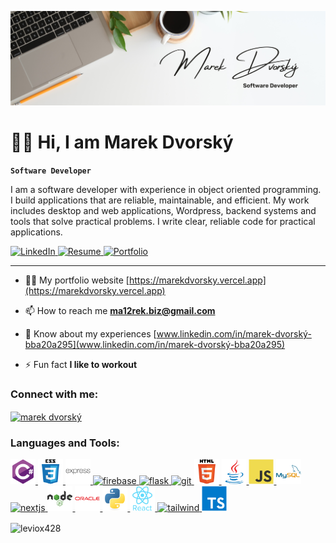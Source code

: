 ![image](https://github.com/Leviox428/Leviox428/blob/main/Banner.png?raw=true)

# 👨‍💻 Hi, I am Marek Dvorský
**`Software Developer`**

I am a software developer with experience in object oriented programming. I build applications that are reliable, maintainable, and efficient. My work includes desktop and web applications, Wordpress, backend systems and tools that solve practical problems. I write clear, reliable code for practical applications.

<p align="left">
  <a href="https://www.linkedin.com/in/marek-dvorský-bba20a295" target="_blank">
    <img 
      alt="LinkedIn" 
      title="Connect on LinkedIn" 
      src="https://custom-icon-badges.demolab.com/badge/-LinkedIn-blue?style=for-the-badge&logo=linkedin&logoColor=white&labelColor=0A66C2"
    />
  </a>
  <a href="https://pmnhapadgqmn5xru.public.blob.vercel-storage.com/Resume.pdf" target="_blank">
    <img 
      alt="Resume" 
      title="View My Resume" 
      src="https://custom-icon-badges.demolab.com/badge/-Resume-gray?style=for-the-badge&logo=readme&logoColor=white&labelColor=555555"
    />
  </a>
  <a href="https://marekdvorsky.vercel.app" target="_blank">
    <img 
      alt="Portfolio" 
      title="Visit My Portfolio" 
      src="https://custom-icon-badges.demolab.com/badge/-Portfolio-blueviolet?style=for-the-badge&logo=web&logoColor=white&labelColor=6A0DAD"
    />
  </a>
</p>

---

- 👨‍💻 My portfolio website [https://marekdvorsky.vercel.app](https://marekdvorsky.vercel.app)

- 📫 How to reach me **ma12rek.biz@gmail.com**

- 📄 Know about my experiences [www.linkedin.com/in/marek-dvorský-bba20a295](www.linkedin.com/in/marek-dvorský-bba20a295)

- ⚡ Fun fact **I like to workout**

<h3 align="left">Connect with me:</h3>
<p align="left">
<a href="https://www.linkedin.com/in/marek-dvorský-bba20a295" target="blank"><img align="center" src="https://raw.githubusercontent.com/rahuldkjain/github-profile-readme-generator/master/src/images/icons/Social/linked-in-alt.svg" alt="marek dvorský" height="30" width="40" /></a>
</p>

<h3 align="left">Languages and Tools:</h3>
<p align="left"> <a href="https://www.w3schools.com/cs/" target="_blank" rel="noreferrer"> <img src="https://raw.githubusercontent.com/devicons/devicon/master/icons/csharp/csharp-original.svg" alt="csharp" width="40" height="40"/> </a> <a href="https://www.w3schools.com/css/" target="_blank" rel="noreferrer"> <img src="https://raw.githubusercontent.com/devicons/devicon/master/icons/css3/css3-original-wordmark.svg" alt="css3" width="40" height="40"/> </a> <a href="https://expressjs.com" target="_blank" rel="noreferrer"> <img src="https://raw.githubusercontent.com/devicons/devicon/master/icons/express/express-original-wordmark.svg" alt="express" width="40" height="40"/> </a> <a href="https://firebase.google.com/" target="_blank" rel="noreferrer"> <img src="https://www.vectorlogo.zone/logos/firebase/firebase-icon.svg" alt="firebase" width="40" height="40"/> </a> <a href="https://flask.palletsprojects.com/" target="_blank" rel="noreferrer"> <img src="https://www.vectorlogo.zone/logos/pocoo_flask/pocoo_flask-icon.svg" alt="flask" width="40" height="40"/> </a> <a href="https://git-scm.com/" target="_blank" rel="noreferrer"> <img src="https://www.vectorlogo.zone/logos/git-scm/git-scm-icon.svg" alt="git" width="40" height="40"/> </a> <a href="https://www.w3.org/html/" target="_blank" rel="noreferrer"> <img src="https://raw.githubusercontent.com/devicons/devicon/master/icons/html5/html5-original-wordmark.svg" alt="html5" width="40" height="40"/> </a> <a href="https://www.java.com" target="_blank" rel="noreferrer"> <img src="https://raw.githubusercontent.com/devicons/devicon/master/icons/java/java-original.svg" alt="java" width="40" height="40"/> </a> <a href="https://developer.mozilla.org/en-US/docs/Web/JavaScript" target="_blank" rel="noreferrer"> <img src="https://raw.githubusercontent.com/devicons/devicon/master/icons/javascript/javascript-original.svg" alt="javascript" width="40" height="40"/> </a> <a href="https://www.mysql.com/" target="_blank" rel="noreferrer"> <img src="https://raw.githubusercontent.com/devicons/devicon/master/icons/mysql/mysql-original-wordmark.svg" alt="mysql" width="40" height="40"/> </a> <a href="https://nextjs.org/" target="_blank" rel="noreferrer"> <img src="https://cdn.worldvectorlogo.com/logos/nextjs-2.svg" alt="nextjs" width="40" height="40"/> </a> <a href="https://nodejs.org" target="_blank" rel="noreferrer"> <img src="https://raw.githubusercontent.com/devicons/devicon/master/icons/nodejs/nodejs-original-wordmark.svg" alt="nodejs" width="40" height="40"/> </a> <a href="https://www.oracle.com/" target="_blank" rel="noreferrer"> <img src="https://raw.githubusercontent.com/devicons/devicon/master/icons/oracle/oracle-original.svg" alt="oracle" width="40" height="40"/> </a> <a href="https://www.python.org" target="_blank" rel="noreferrer"> <img src="https://raw.githubusercontent.com/devicons/devicon/master/icons/python/python-original.svg" alt="python" width="40" height="40"/> </a> <a href="https://reactjs.org/" target="_blank" rel="noreferrer"> <img src="https://raw.githubusercontent.com/devicons/devicon/master/icons/react/react-original-wordmark.svg" alt="react" width="40" height="40"/> </a> <a href="https://tailwindcss.com/" target="_blank" rel="noreferrer"> <img src="https://www.vectorlogo.zone/logos/tailwindcss/tailwindcss-icon.svg" alt="tailwind" width="40" height="40"/> </a> <a href="https://www.typescriptlang.org/" target="_blank" rel="noreferrer"> <img src="https://raw.githubusercontent.com/devicons/devicon/master/icons/typescript/typescript-original.svg" alt="typescript" width="40" height="40"/> </a> </p>

<p><img align="center" src="https://github-readme-stats.vercel.app/api/top-langs?username=leviox428&show_icons=true&locale=en&layout=compact" alt="leviox428" /></p>
